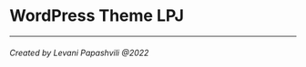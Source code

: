 # WordPress Theme LPJ
<!-- 
##### Requirements -->

<!-- - Node.js
- NPM (Node Package Manager)
- Docker -->
<!-- 
##### Features -->

<!-- ![Docker Build](https://img.shields.io/badge/Docker-00b6f0.svg)
![Wordpress](https://img.shields.io/badge/-WordPress-informational.svg)
![Bootstrap 5](https://img.shields.io/badge/5-Bootstrap-blueviolet)
![CSS SACC](https://img.shields.io/badge/CSS-SASS-ff69b4)
![Laracel](https://img.shields.io/badge/Build-Laracel-red)
![E-Commerce WooCommerce](https://img.shields.io/badge/E--Commerce-WooCommerce-blueviolet)

This is a WordPress theme from scratch, and incorporate WooCommerce into it. You can customise it with CSS how you want.

- Creating a new WordPress theme from scratch
- Using Menus, Widgets and Post Thumbnails
- Different WordPress page templates
- Bootstrap carousel.
- Bootstrap cards.
- Bootstrap nav.
- Bootstrap pagination.
- themes supoort widgets, menus and post thumbnails.
- images custome sizes.

I am using Webpack to combine my SASS and JS, but you do not have to use it if you do not want to. You can simply enqueue your CSS and JS directly in `functions.php`. -->

<!-- ##### TECH

- Webpack (from Laravel)
- CSS
- SASS
- HTML
- jQuery
- Bootstrap 5
- Javascript
- WordPress
- Docker
- NPM
- Node.js -->

<hr>

###### Created by Levani Papashvili @2022

<!-- ### To access phpmyadmin, go to http://localhost:8080/ Username: root Password: somewordpress -->
<!-- ### To access wordpress, go to http://localhost Username: admin Password: admin -->
